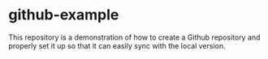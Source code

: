 # github-example
This repository is a demonstration of how to create a Github repository and properly set it up so that it can easily sync with the local version.
